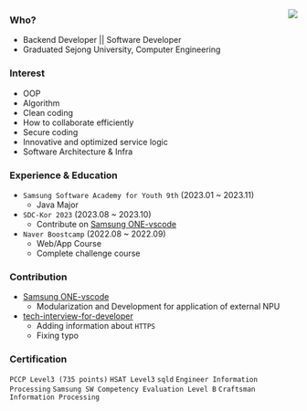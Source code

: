 <a target="_blank" href="https://solved.ac/profile/rlagusdnr120"><img align='right' src="http://mazassumnida.wtf/api/v2/generate_badge?boj=rlagusdnr120"></a>

### Who?
- Backend Developer || Software Developer
- Graduated Sejong University, Computer Engineering

### Interest
- OOP
- Algorithm
- Clean coding
- How to collaborate efficiently
- Secure coding
- Innovative and optimized service logic
- Software Architecture & Infra

### Experience & Education
- `Samsung Software Academy for Youth 9th` (2023.01 ~ 2023.11)
  - Java Major
- `SDC-Kor 2023` (2023.08 ~ 2023.10)
  - Contribute on [Samsung ONE-vscode](https://github.com/Samsung/ONE-vscode/issues/1621)
- `Naver Boostcamp` (2022.08 ~ 2022.09)
  - Web/App Course
  - Complete challenge course

### Contribution
- [Samsung ONE-vscode](https://github.com/Samsung/ONE-vscode/issues/1621)
  - Modularization and Development for application of external NPU
- [tech-interview-for-developer](https://github.com/gyoogle/tech-interview-for-developer)
  - Adding information about `HTTPS`
  - Fixing typo
 
### Certification
`PCCP Level3 (735 points)` `HSAT Level3` `sqld` `Engineer Information Processing` `Samsung SW Competency Evaluation Level B` `Craftsman Information Processing` 
